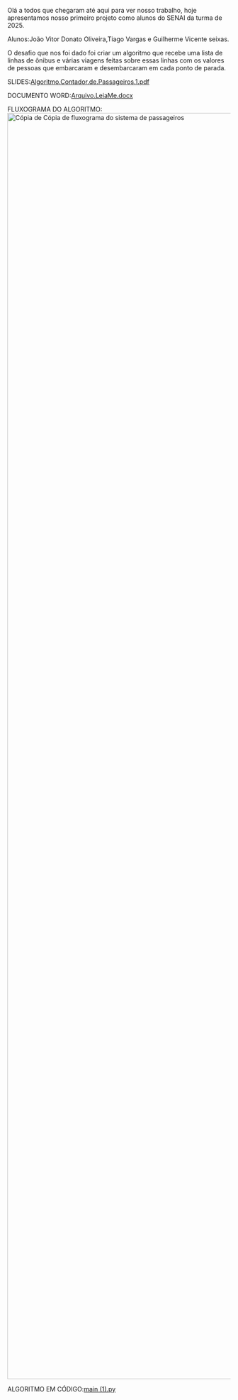 Olá a todos que chegaram até aqui para ver nosso trabalho, hoje apresentamos nosso primeiro projeto como alunos do SENAI da turma de 2025.

Alunos:João Vitor Donato Oliveira,Tiago Vargas e Guilherme Vicente seixas.

O desafio que nos foi dado foi criar um algoritmo que recebe uma lista de linhas de ônibus e várias viagens feitas sobre essas linhas com 
os valores de pessoas que embarcaram e desembarcaram em cada ponto de parada.

SLIDES:[Algoritmo.Contador.de.Passageiros.1.pdf](https://github.com/user-attachments/files/21927477/Algoritmo.Contador.de.Passageiros.1.pdf)

DOCUMENTO WORD:[Arquivo.LeiaMe.docx](https://github.com/user-attachments/files/21927480/Arquivo.LeiaMe.docx)

FLUXOGRAMA DO ALGORITMO:
<img width="4418" height="2852" alt="Cópia de Cópia de fluxograma do sistema de passageiros" src="https://github.com/user-attachments/assets/6808394c-c9a0-4893-9755-b79a88fce4b8" />


ALGORITMO EM CÓDIGO:[main (1).py](https://github.com/user-attachments/files/21927489/main.1.py)
    
